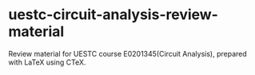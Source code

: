 # uestc-circuit-analysis-review-material
Review material for UESTC course E0201345(Circuit Analysis), prepared with LaTeX using CTeX.
